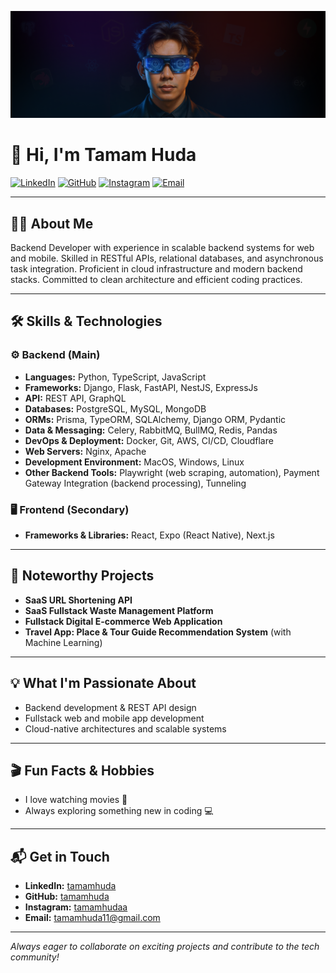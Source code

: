 ![My Banner](./banner.png)

# 👋 Hi, I'm Tamam Huda

[![LinkedIn](https://img.shields.io/badge/LinkedIn-tamamhuda-blue?logo=linkedin)](https://www.linkedin.com/in/tamamhuda/)
[![GitHub](https://img.shields.io/badge/GitHub-tamamhuda-black?logo=github)](https://www.github.com/tamamhuda/)
[![Instagram](https://img.shields.io/badge/Instagram-tamamhuda-E4405F?logo=instagram)](https://www.instagram.com/tamamhuda/)
[![Email](https://img.shields.io/badge/Email-tamamhuda11@gmail.com-red?logo=gmail)](mailto:tamamhuda11@gmail.com)

---

## 🧑‍💻 About Me

Backend Developer with experience in scalable backend systems for web and mobile. Skilled in RESTful APIs, relational databases, and asynchronous task integration. Proficient in cloud infrastructure and modern backend stacks. Committed to clean architecture and efficient coding practices.

---

## 🛠️ Skills & Technologies

### ⚙️ Backend (Main)
- **Languages:** Python, TypeScript, JavaScript  
- **Frameworks:** Django, Flask, FastAPI, NestJS, ExpressJs  
- **API:** REST API, GraphQL  
- **Databases:** PostgreSQL, MySQL, MongoDB 
- **ORMs:** Prisma, TypeORM, SQLAlchemy, Django ORM, Pydantic  
- **Data & Messaging:** Celery, RabbitMQ, BullMQ, Redis, Pandas  
- **DevOps & Deployment:** Docker, Git, AWS, CI/CD, Cloudflare  
- **Web Servers:** Nginx, Apache  
- **Development Environment:** MacOS, Windows, Linux  
- **Other Backend Tools:** Playwright (web scraping, automation), Payment Gateway Integration (backend processing), Tunneling  

### 🖥️ Frontend (Secondary)
- **Frameworks & Libraries:** React, Expo (React Native), Next.js  

---

## 🚀 Noteworthy Projects

- **SaaS URL Shortening API**
- **SaaS Fullstack Waste Management Platform**
- **Fullstack Digital E-commerce Web Application**
- **Travel App: Place & Tour Guide Recommendation System** (with Machine Learning)

---

## 💡 What I'm Passionate About

- Backend development & REST API design
- Fullstack web and mobile app development
- Cloud-native architectures and scalable systems

---

## 🎬 Fun Facts & Hobbies

- I love watching movies 🍿
- Always exploring something new in coding 💻

---

## 📬 Get in Touch

- **LinkedIn:** [tamamhuda](https://www.linkedin.com/in/tamamhuda/)
- **GitHub:** [tamamhuda](https://www.github.com/tamamhuda/)
- **Instagram:** [tamamhudaa](https://www.instagram.com/tamamhudaa/)
- **Email:** tamamhuda11@gmail.com

---

_Always eager to collaborate on exciting projects and contribute to the tech community!_
